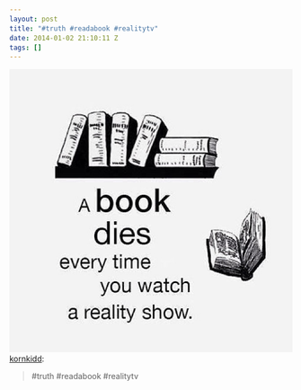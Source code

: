 ```yaml
---
layout: post
title: "#truth #readabook #realitytv"
date: 2014-01-02 21:10:11 Z
tags: []
---
```

![](/media/2014/01/72000283642.jpg)
[kornkidd](http://kornkidd.tumblr.com/post/71999605158/truth-readabook-realitytv):

> #truth #readabook #realitytv
